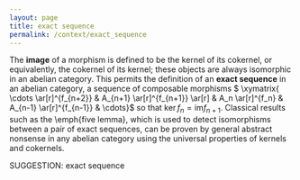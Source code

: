 ```yaml
---
layout: page
title: exact sequence
permalink: /context/exact_sequence
---
```

The **image** of a morphism is defined to be the kernel of its cokernel, or equivalently, the cokernel of its kernel; these objects are always isomorphic in an abelian category. This permits the definition of an **exact sequence** in an abelian category, a sequence of composable morphisms $ \xymatrix{ \cdots \ar[r]^{f_{n+2}} & A_{n+1} \ar[r]^{f_{n+1}} \ar[r] & A_n \ar[r]^{f_n} & A_{n-1} \ar[r]^{f_{n-1}} & \cdots}$ so that $\ker f_n = \mathrm{im} f_{n+1}$. Classical results such as the \emph{five lemma}, which is used to detect isomorphisms between a pair of exact sequences, can be proven by general abstract nonsense in any abelian category using the universal properties of kernels and cokernels.

SUGGESTION: exact sequence